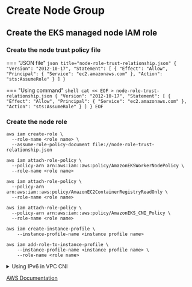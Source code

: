 # Create Node Group

## Create the EKS managed node IAM role

### Create the node trust policy file

=== "JSON file"
    ``` json title="node-role-trust-relationship.json"
    {
      "Version": "2012-10-17",
      "Statement": [
        {
          "Effect": "Allow",
          "Principal": {
            "Service": "ec2.amazonaws.com"
          },
          "Action": "sts:AssumeRole"
        }
      ]
    }
    ```

=== "Using command"
    ``` shell
    cat << EOF > node-role-trust-relationship.json
    {
      "Version": "2012-10-17",
      "Statement": [
        {
          "Effect": "Allow",
          "Principal": {
            "Service": "ec2.amazonaws.com"
          },
          "Action": "sts:AssumeRole"
        }
      ]
    }
    EOF
    ```

### Create the node role

``` shell hl_lines="2 7 11 15 18 21 22"
aws iam create-role \
  --role-name <role name> \
  --assume-role-policy-document file://node-role-trust-relationship.json

aws iam attach-role-policy \
  --policy-arn arn:aws:iam::aws:policy/AmazonEKSWorkerNodePolicy \
  --role-name <role name>

aws iam attach-role-policy \
  --policy-arn arn:aws:iam::aws:policy/AmazonEC2ContainerRegistryReadOnly \
  --role-name <role name>
  
aws iam attach-role-policy \
  --policy-arn arn:aws:iam::aws:policy/AmazonEKS_CNI_Policy \
  --role-name <role name>

aws iam create-instance-profile \
    --instance-profile-name <instance profile name>

aws iam add-role-to-instance-profile \
    --instance-profile-name <instance profile name> \
    --role-name <role name>
```

<details>
<summary>Using IPv6 in VPC CNI</summary>
<div markdown="1">

``` shell
cat << EOF >> vpc-cni-ipv6-policy.json
{
    "Version": "2012-10-17",
    "Statement": [
        {
            "Effect": "Allow",
            "Action": [
                "ec2:AssignIpv6Addresses",
                "ec2:DescribeInstances",
                "ec2:DescribeTags",
                "ec2:DescribeNetworkInterfaces",
                "ec2:DescribeInstanceTypes"
            ],
            "Resource": "*"
        },
        {
            "Effect": "Allow",
            "Action": [
                "ec2:CreateTags"
            ],
            "Resource": [
                "arn:aws:ec2:*:*:network-interface/*"
            ]
        }
    ]
}
EOF

aws iam create-policy \
    --policy-name AmazonEKS_CNI_IPv6_Policy \
    --policy-document file://vpc-cni-ipv6-policy.json

aws iam attach-role-policy \
  --policy-arn arn:aws:iam::111122223333:policy/AmazonEKS_CNI_IPv6_Policy \
  --role-name <role name>
```

</div>
</details>

[AWS Documentation](https://docs.aws.amazon.com/eks/latest/userguide/create-node-role.html)